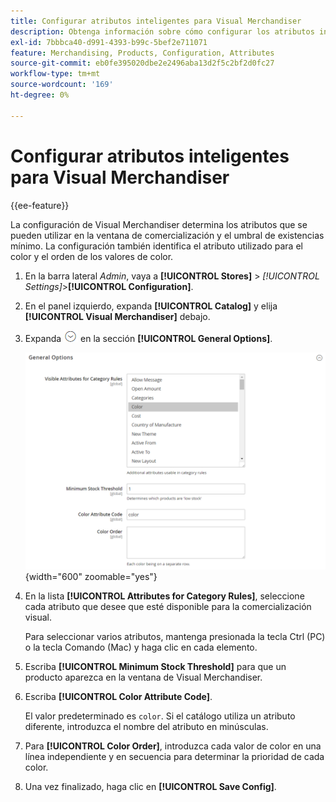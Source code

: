 ```yaml
---
title: Configurar atributos inteligentes para Visual Merchandiser
description: Obtenga información sobre cómo configurar los atributos inteligentes utilizados por Visual Merchandiser.
exl-id: 7bbbca40-d991-4393-b99c-5bef2e711071
feature: Merchandising, Products, Configuration, Attributes
source-git-commit: eb0fe395020dbe2e2496aba13d2f5c2bf2d0fc27
workflow-type: tm+mt
source-wordcount: '169'
ht-degree: 0%

---
```


# Configurar atributos inteligentes para Visual Merchandiser

{{ee-feature}}

La configuración de Visual Merchandiser determina los atributos que se pueden utilizar en la ventana de comercialización y el umbral de existencias mínimo. La configuración también identifica el atributo utilizado para el color y el orden de los valores de color.

1. En la barra lateral _Admin_, vaya a **[!UICONTROL Stores]** > _[!UICONTROL Settings]_>**[!UICONTROL Configuration]**.

1. En el panel izquierdo, expanda **[!UICONTROL Catalog]** y elija **[!UICONTROL Visual Merchandiser]** debajo.

1. Expanda ![Selector de expansión](../assets/icon-display-expand.png) en la sección **[!UICONTROL General Options]**.

   ![Configuración del catálogo - comerciante visual](../configuration-reference/catalog/assets/catalog-visual-merchandiser-general-options.png){width="600" zoomable="yes"}

1. En la lista **[!UICONTROL Attributes for Category Rules]**, seleccione cada atributo que desee que esté disponible para la comercialización visual.

   Para seleccionar varios atributos, mantenga presionada la tecla Ctrl (PC) o la tecla Comando (Mac) y haga clic en cada elemento.

1. Escriba **[!UICONTROL Minimum Stock Threshold]** para que un producto aparezca en la ventana de Visual Merchandiser.

1. Escriba **[!UICONTROL Color Attribute Code]**.

   El valor predeterminado es `color`. Si el catálogo utiliza un atributo diferente, introduzca el nombre del atributo en minúsculas.

1. Para **[!UICONTROL Color Order]**, introduzca cada valor de color en una línea independiente y en secuencia para determinar la prioridad de cada color.

1. Una vez finalizado, haga clic en **[!UICONTROL Save Config]**.
